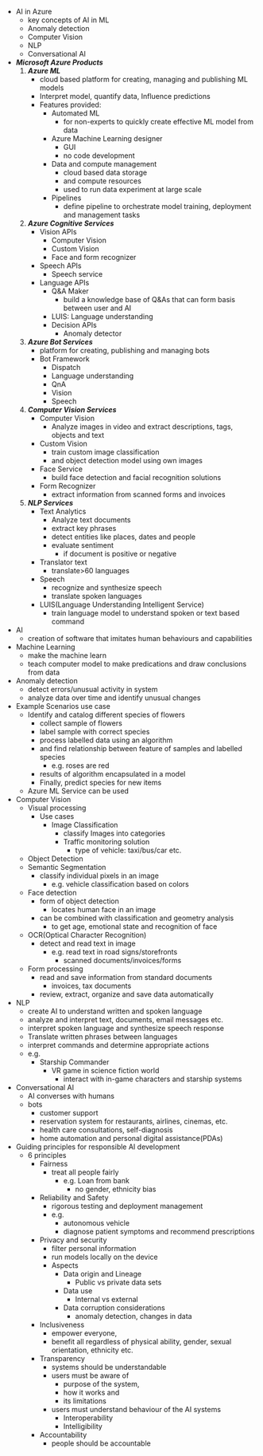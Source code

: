 - AI in Azure
    - key concepts of AI in ML
    - Anomaly detection
    - Computer Vision
    - NLP
    - Conversational AI
- ***Microsoft Azure Products***
    1. ***Azure ML***
        - cloud based platform for creating, managing and publishing ML models
        - Interpret model, quantify data, Influence predictions
        - Features provided:
            - Automated ML
                - for non-experts to quickly create effective ML model from data
            - Azure Machine Learning designer
                - GUI
                - no code development
            - Data and compute management
                - cloud based data storage
                - and compute resources
                - used to run data experiment at large scale
            - Pipelines
                - define pipeline to orchestrate model training, deployment and management tasks
    2. ***Azure Cognitive Services***
        - Vision APIs
            - Computer Vision
            - Custom Vision
            - Face and form recognizer
        - Speech APIs
            - Speech service
        - Language APIs
            - Q&A Maker
                - build a knowledge base of Q&As that can form basis between user and AI
            - LUIS: Language understanding
            - Decision APIs
                - Anomaly detector
    3. ***Azure Bot Services***
        - platform for creating, publishing and managing bots
        - Bot Framework
            - Dispatch
            - Language understanding
            - QnA
            - Vision
            - Speech
    4. ***Computer Vision Services***
        - Computer Vision
            - Analyze images in video and extract descriptions, tags, objects and text
        - Custom Vision
            - train custom image classification
            - and object detection model using own images
        - Face Service
            - build face detection and facial recognition solutions
        - Form Recognizer
            - extract information from scanned forms and invoices
    5. ***NLP Services***
        - Text Analytics
            - Analyze text documents
            - extract key phrases
            - detect entities like places, dates and people
            - evaluate sentiment
                - if document is positive or negative
        - Translator text
            - translate>60 languages
        - Speech
            - recognize and synthesize speech
            - translate spoken languages
        - LUIS(Language Understanding Intelligent Service)
            - train language model to understand spoken or text based command
- AI
    - creation of software that imitates human behaviours and capabilities
- Machine Learning
    - make the machine learn
    - teach computer model to make predications and draw conclusions from data
- Anomaly detection
    - detect errors/unusual activity in system
    - analyze data over time and identify unusual changes
- Example Scenarios use case
    - Identify and catalog different species of flowers
        - collect sample of flowers
        - label sample with correct species
        - process labelled data using an algorithm
        - and find relationship between feature of samples and labelled species
            - e.g. roses are red
        - results of algorithm encapsulated in a model
        - Finally, predict species for new items
    - Azure ML Service can be used
- Computer Vision
    - Visual processing
        - Use cases
            - Image Classification
                - classify Images into categories
                - Traffic monitoring solution
                    - type of vehicle: taxi/bus/car etc.
    - Object Detection
    - Semantic Segmentation
        - classify individual pixels in an image
            - e.g. vehicle classification based on colors
    - Face detection
        - form of object detection
            - locates human face in an image
        - can be combined with classification and geometry analysis
            - to get age, emotional state and recognition of face
    - OCR(Optical Character Recognition)
        - detect and read text in image
            - e.g. read text in road signs/storefronts
                - scanned documents/invoices/forms
    - Form processing
        - read and save information from standard documents
            - invoices, tax documents
        - review, extract, organize and save data automatically
- NLP
    - create AI to understand written and spoken language
    - analyze and interpret text, documents, email messages etc.
    - interpret spoken language and synthesize speech response
    - Translate written phrases between languages
    - interpret commands and determine appropriate actions
    - e.g.
        - Starship Commander
            - VR game in science fiction world
                - interact with in-game characters and starship systems
- Conversational AI
    - AI converses with humans
    - bots
        - customer support
        - reservation system for restaurants, airlines, cinemas, etc.
        - health care consultations, self-diagnosis
        - home automation and personal digital assistance(PDAs)
- Guiding principles for responsible AI development
    - 6 principles
        - Fairness
            - treat all people fairly
                - e.g. Loan from bank
                    - no gender, ethnicity bias
        - Reliability and Safety
            - rigorous testing and deployment management
            - e.g.
                - autonomous vehicle
                - diagnose patient symptoms and recommend prescriptions
        - Privacy and security
            - filter personal information
            - run models locally on the device
            - Aspects
              - Data origin and Lineage
                - Public vs private data sets
              - Data use
                - Internal vs external
              - Data corruption considerations
                - anomaly detection, changes in data
        - Inclusiveness
            - empower everyone,
            - benefit all regardless of physical ability, gender, sexual orientation, ethnicity etc.
        - Transparency
          - systems should be understandable
          - users must be aware of 
            - purpose of the system, 
            - how it works and 
            - its limitations 
          - users must understand behaviour of the AI systems
            - Interoperability
            - Intelligibility
        - Accountability
          - people should be accountable
